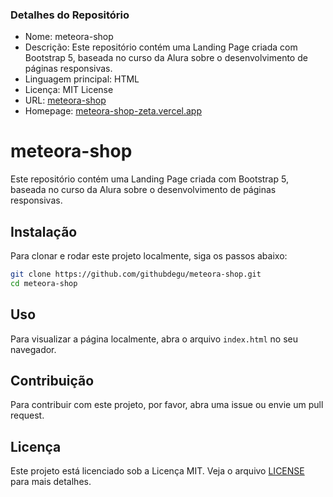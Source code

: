 ### Detalhes do Repositório

- Nome: meteora-shop
- Descrição: Este repositório contém uma Landing Page criada com Bootstrap 5, baseada no curso da Alura sobre o desenvolvimento de páginas responsivas.
- Linguagem principal: HTML
- Licença: MIT License
- URL: [meteora-shop](https://github.com/githubdegu/meteora-shop)
- Homepage: [meteora-shop-zeta.vercel.app](https://meteora-shop-zeta.vercel.app)


# meteora-shop

Este repositório contém uma Landing Page criada com Bootstrap 5, baseada no curso da Alura sobre o desenvolvimento de páginas responsivas.

## Instalação

Para clonar e rodar este projeto localmente, siga os passos abaixo:

```bash
git clone https://github.com/githubdegu/meteora-shop.git
cd meteora-shop
```

## Uso

Para visualizar a página localmente, abra o arquivo `index.html` no seu navegador.

## Contribuição

Para contribuir com este projeto, por favor, abra uma issue ou envie um pull request.

## Licença

Este projeto está licenciado sob a Licença MIT. Veja o arquivo [LICENSE](LICENSE) para mais detalhes.
